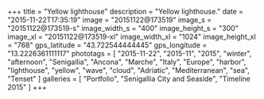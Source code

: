 +++
title = "Yellow lighthouse"
description = "Yellow lighthouse."
date = "2015-11-22T17:35:19"
image = "20151122@173519"
image_s = "20151122@173519-s"
image_width_s = "400"
image_height_s = "300"
image_xl = "20151122@173519-xl"
image_width_xl = "1024"
image_height_xl = "768"
gps_latitude = "43.722544444445"
gps_longitude = "13.2226361111117"
phototags = [ "2015-11-22", "2015-11", "2015", "winter", "afternoon", "Senigallia", "Ancona", "Marche", "Italy", "Europe", "harbor", "lighthouse", "yellow", "wave", "cloud", "Adriatic", "Mediterranean", "sea", "Tenset" ]
galleries = [ "Portfolio", "Senigallia City and Seaside", "Timeline 2015" ]
+++
